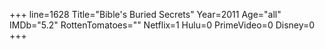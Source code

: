 +++
line=1628
Title="Bible's Buried Secrets"
Year=2011
Age="all"
IMDb="5.2"
RottenTomatoes=""
Netflix=1
Hulu=0
PrimeVideo=0
Disney=0
+++

